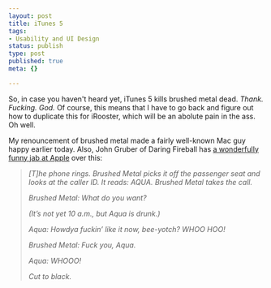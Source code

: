 ```yaml
--- 
layout: post
title: iTunes 5
tags: 
- Usability and UI Design
status: publish
type: post
published: true
meta: {}

---
```

So, in case you haven't heard yet, iTunes 5 kills brushed metal dead. <em>Thank. Fucking. God.</em> Of course, this means that I have to go back and figure out how to duplicate this for iRooster, which will be an abolute pain in the ass. Oh well.

  My renouncement of brushed metal made a fairly well-known Mac guy happy earlier today. Also, John Gruber of Daring Fireball has <a href="http://daringfireball.net/2005/09/anthropomorphized">a wonderfully funny jab at Apple</a> over this:

  <blockquote>
  <em>[T]he phone rings. Brushed Metal picks it off the passenger seat and looks at the caller ID. It reads: AQUA. Brushed Metal takes the call.

  Brushed Metal: What do you want?

  (It’s not yet 10 a.m., but Aqua is drunk.)

  Aqua: Howdya fuckin’ like it now, bee-yotch? WHOO HOO!

  Brushed Metal: Fuck you, Aqua.

  Aqua: WHOOO!

  Cut to black.</em>
  </blockquote>
